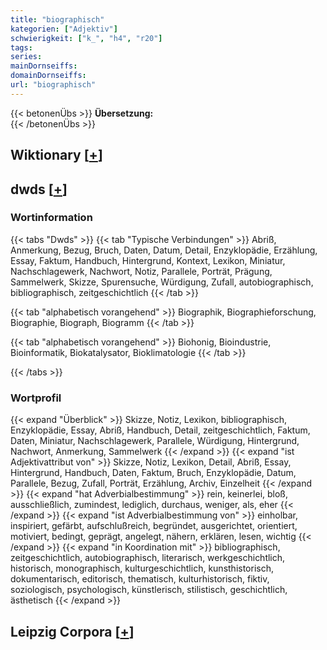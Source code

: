 ```yaml
---
title: "biographisch"
kategorien: ["Adjektiv"]
schwierigkeit: ["k_", "h4", "r20"]
tags:
series:
mainDornseiffs:
domainDornseiffs:
url: "biographisch"
---
```


{{< betonenÜbs >}}
**Übersetzung:**  
{{< /betonenÜbs >}}

## Wiktionary [[+](https://de.wiktionary.org/wiki/biographisch)]



## dwds [[+](https://www.dwds.de/wb/biographisch)]

### Wortinformation
{{< tabs "Dwds" >}}
{{< tab "Typische Verbindungen" >}}
Abriß, Anmerkung, Bezug, Bruch, Daten, Datum, Detail, Enzyklopädie, Erzählung, Essay, Faktum, Handbuch, Hintergrund, Kontext, Lexikon, Miniatur, Nachschlagewerk, Nachwort, Notiz, Parallele, Porträt, Prägung, Sammelwerk, Skizze, Spurensuche, Würdigung, Zufall, autobiographisch, bibliographisch, zeitgeschichtlich
{{< /tab >}}

{{< tab "alphabetisch vorangehend" >}}
Biographik, Biographieforschung, Biographie, Biograph, Biogramm
{{< /tab >}}

{{< tab "alphabetisch vorangehend" >}}
Biohonig, Bioindustrie, Bioinformatik, Biokatalysator, Bioklimatologie
{{< /tab >}}

{{< /tabs >}}

### Wortprofil
{{< expand "Überblick" >}} Skizze, Notiz, Lexikon, bibliographisch, Enzyklopädie, Essay, Abriß, Handbuch, Detail, zeitgeschichtlich, Faktum, Daten, Miniatur, Nachschlagewerk, Parallele, Würdigung, Hintergrund, Nachwort, Anmerkung, Sammelwerk {{< /expand >}}
{{< expand "ist Adjektivattribut von" >}} Skizze, Notiz, Lexikon, Detail, Abriß, Essay, Hintergrund, Handbuch, Daten, Faktum, Bruch, Enzyklopädie, Datum, Parallele, Bezug, Zufall, Porträt, Erzählung, Archiv, Einzelheit {{< /expand >}}
{{< expand "hat Adverbialbestimmung" >}} rein, keinerlei, bloß, ausschließlich, zumindest, lediglich, durchaus, weniger, als, eher {{< /expand >}}
{{< expand "ist Adverbialbestimmung von" >}} einholbar, inspiriert, gefärbt, aufschlußreich, begründet, ausgerichtet, orientiert, motiviert, bedingt, geprägt, angelegt, nähern, erklären, lesen, wichtig {{< /expand >}}
{{< expand "in Koordination mit" >}} bibliographisch, zeitgeschichtlich, autobiographisch, literarisch, werkgeschichtlich, historisch, monographisch, kulturgeschichtlich, kunsthistorisch, dokumentarisch, editorisch, thematisch, kulturhistorisch, fiktiv, soziologisch, psychologisch, künstlerisch, stilistisch, geschichtlich, ästhetisch {{< /expand >}}

## Leipzig Corpora [[+](https://corpora.uni-leipzig.de/en/res?word=biographisch&corpusId=deu_newscrawl-public_2018)]


